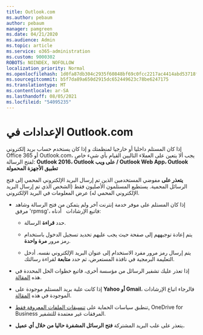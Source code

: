 ```yaml
---
title: Outlook.com
ms.author: pebaum
author: pebaum
manager: pamgreen
ms.date: 04/21/2020
ms.audience: Admin
ms.topic: article
ms.service: o365-administration
ms.custom: 9000302
ROBOTS: NOINDEX, NOFOLLOW
localization_priority: Normal
ms.openlocfilehash: 1d0fa87db304c2935f60848bf69c0fcc2217ac4414abd53718f418785e8804c5
ms.sourcegitcommit: b5f7da89a650d2915dc652449623c78be6247175
ms.translationtype: MT
ms.contentlocale: ar-SA
ms.lasthandoff: 08/05/2021
ms.locfileid: "54095235"
---
```

# <a name="settings-in-outlookcom"></a>الإعدادات في Outlook.com

إذا كان المستلم داخليا أو خارجيا لمنظمتك و إذا كان يستخدم حساب بريد إلكتروني Office 365 أو Outlook.com، يجب ألا يتعين على العملاء التاليين القيام بأي شيء خاص لفتح الرسالة: **Outlook 2016، Outlook على ويب / Outlook Web App، Outlook تطبيق الأجهزة المحمولة**

**يتعذر على** مفوضي المستخدمين الذين تم إرسال البريد الإلكتروني المحمي إلى فتح الرسائل المحمية. يستطيع المستلمون الأصليون فقط (الشخص الذي تم إرسال البريد الإلكتروني المحمي له) عرض المعلومات في البريد الإلكتروني.

- إذا كان المستلم على موفر خدمة إنترنت آخر ولم يتمكن من فتح الرسالة وشاهد مرفق 'rpmsg'، فاتبع الإرشادات &nbsp; أدناه:
    
    - حدد **قراءة** الرسالة.
    
    - يتم إعادة توجيههم إلى صفحة حيث يجب عليهم تحديد تسجيل الدخول باستخدام رمز مرور **مرة واحدة**.
    
    - يتم إرسال رمز مرور مفرد الاستخدام إلى عنوان البريد الإلكتروني نفسه. أدخل التعليمة البرمجية في نافذة المستعرض، ثم حدد **متابعة** لقراءة رسالتك.

- إذا تعذر عليك تشفير الرسائل من مؤسسة أخرى، فاتبع خطوات الحل المحددة في هذه [المقالة](https://support.office.com/article/known-issues-opening-irm-protected-emails-sent-from-users-in-other-office-365-organizations-0dec0593-a05d-4aa2-8445-9311ebab3164).

- إذا كانت علبة بريد المستلم موجودة على **Yahoo أو Gmail**، فالرجاء اتباع الإرشادات الموجودة في هذه </span> [المقالة](https://support.office.com/article/how-do-i-open-a-protected-message-1157a286-8ecc-4b1e-ac43-2a608fbf3098).

- تنطبق سياسات الحماية على [تنسيقات الملفات المعروفة فقط.](https://docs.microsoft.com/azure/information-protection/rms-client/client-admin-guide-file-types) OneDrive for Business المرفقات غير معتمدة للتشفير.

- يتعذر على علب البريد المشتركة **فتح الرسائل المشفرة حاليا من خلال أي عميل.** 
